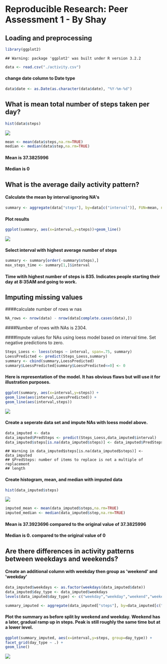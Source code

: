 # Reproducible Research: Peer Assessment 1 - By Shay


## Loading and preprocessing 

```r
library(ggplot2)
```

```
## Warning: package 'ggplot2' was built under R version 3.2.2
```

```r
data <- read.csv("./activity.csv")
```

#### change date column to Date type 

```r
data$date <- as.Date(as.character(data$date), "%Y-%m-%d")
```

## What is mean total number of steps taken per day?

```r
hist(data$steps)
```

![](PA1_template_files/figure-html/unnamed-chunk-3-1.png) 

```r
mean <- mean(data$steps,na.rm=TRUE)
median <- median(data$step,na.rm=TRUE)
```

#### Mean is 37.3825996
#### Median is 0

## What is the average daily activity pattern?

#### Calculate the mean by interval ignoring NA's

```r
summary <- aggregate(data["steps"], by=data[c("interval")], FUN=mean, na.rm=TRUE)
```

#### Plot results

```r
ggplot(summary, aes(x=interval,y=steps))+geom_line()
```

![](PA1_template_files/figure-html/unnamed-chunk-5-1.png) 

#### Select interval with highest average number of steps

```r
summary <- summary[order(-summary$steps),]
max_steps_time <- summary[1,]$interval
```
#### Time witih highest number of steps is 835. Indicates people starting their day at 8:35AM and going to work.

## Imputing missing values

####calculate number of rows w nas


```r
NA_rows <- nrow(data) - nrow(data[complete.cases(data),]) 
```
####Number of rows with NAs is 2304.

####Impute values for NAs using loess model based on interval time. Set negative predictions to zero.

```r
Steps_Loess <- loess(steps ~ interval, span=.75, summary)
LoessPredicted <- predict(Steps_Loess,summary)
summary <- cbind(summary,LoessPredicted)
summary$LoessPredicted[summary$LoessPredicted<=0] <- 0 
```

#### Here is representation of the model. It has obvious flaws but will use it for illustration purposes.

```r
ggplot(summary, aes(x=interval,y=steps)) + 
geom_line(aes(interval,LoessPredicted)) +
geom_line(aes(interval,steps))
```

![](PA1_template_files/figure-html/unnamed-chunk-9-1.png) 

#### Create a seperate data set and impute NAs with loess model above.

```r
data_imputed <- data
data_imputed$PredSteps <- predict(Steps_Loess,data_imputed$interval)
data_imputed$steps[is.na(data_imputed$steps)] <- data_imputed$PredSteps
```

```
## Warning in data_imputed$steps[is.na(data_imputed$steps)] <- data_imputed
## $PredSteps: number of items to replace is not a multiple of replacement
## length
```

#### Create histogram, mean, and median with imputed data

```r
hist(data_imputed$steps)
```

![](PA1_template_files/figure-html/unnamed-chunk-11-1.png) 

```r
imputed_mean <- mean(data_imputed$steps,na.rm=TRUE)
imputed_median <- median(data_imputed$step,na.rm=TRUE)
```

#### Mean is 37.3923696 compared to the original value of 37.3825996
#### Median is 0. compared to the original value of 0

## Are there differences in activity patterns between weekdays and weekends?


#### Create an additional column with weekday then group as 'weekend' and 'weekday'

```r
data_imputed$weekdays <- as.factor(weekdays(data_imputed$date))
data_imputed$day_type <- data_imputed$weekdays
levels(data_imputed$day_type) <- c("weekday","weekday","weekend","weekend","weekday","weekday","weekday")

summary_imputed <- aggregate(data_imputed["steps"], by=data_imputed[c("day_type","interval")], FUN=mean)
```


#### Plot the summary as before split by weekend and weekday. Weekend has a later, gradual ramp up in steps. Peak is still roughly the same time but at a lower level.

```r
ggplot(summary_imputed, aes(x=interval,y=steps, group=day_type)) +
facet_grid(day_type ~ .) +
geom_line() 
```

![](PA1_template_files/figure-html/unnamed-chunk-13-1.png) 


